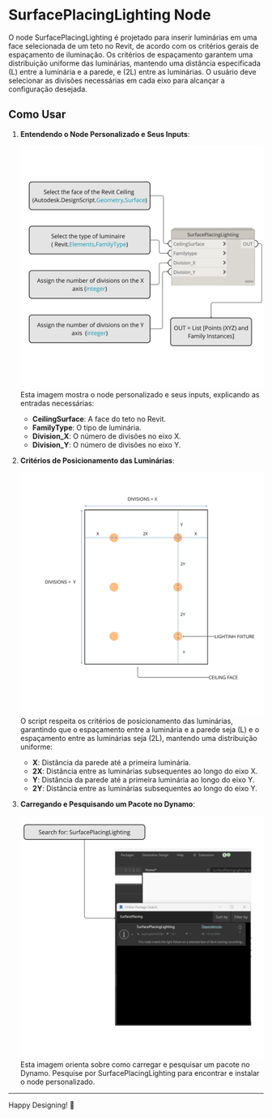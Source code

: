 # SurfacePlacingLighting Node

O node SurfacePlacingLighting é projetado para inserir luminárias em uma face selecionada de um teto no Revit, de acordo com os critérios gerais de espaçamento de iluminação. Os critérios de espaçamento garantem uma distribuição uniforme das luminárias, mantendo uma distância especificada \(L\) entre a luminária e a parede, e \(2L\) entre as luminárias. O usuário deve selecionar as divisões necessárias em cada eixo para alcançar a configuração desejada.

## Como Usar

1. **Entendendo o Node Personalizado e Seus Inputs**:
   
   ![Custom Node](assets/1.png)  
   Esta imagem mostra o node personalizado e seus inputs, explicando as entradas necessárias:
   - **CeilingSurface**: A face do teto no Revit.
   - **FamilyType**: O tipo de luminária.
   - **Division_X**: O número de divisões no eixo X.
   - **Division_Y**: O número de divisões no eixo Y.

2. **Critérios de Posicionamento das Luminárias**:
   
   ![Placement Criteria](assets/2.png)  
   O script respeita os critérios de posicionamento das luminárias, garantindo que o espaçamento entre a luminária e a parede seja \(L\) e o espaçamento entre as luminárias seja \(2L\), mantendo uma distribuição uniforme:
   - **X**: Distância da parede até a primeira luminária.
   - **2X**: Distância entre as luminárias subsequentes ao longo do eixo X.
   - **Y**: Distância da parede até a primeira luminária ao longo do eixo Y.
   - **2Y**: Distância entre as luminárias subsequentes ao longo do eixo Y.

3. **Carregando e Pesquisando um Pacote no Dynamo**:
   
   ![Package Search](assets/3.png)  
   Esta imagem orienta sobre como carregar e pesquisar um pacote no Dynamo. Pesquise por SurfacePlacingLighting para encontrar e instalar o node personalizado.

---

Happy Designing! 🎨
